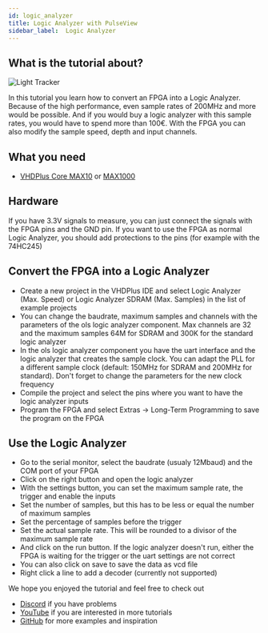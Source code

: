 ```yaml
---
id: logic_analyzer
title: Logic Analyzer with PulseView
sidebar_label:  Logic Analyzer
---
```


## What is the tutorial about?

![Light Tracker](/img/community/LA.png)

In this tutorial you learn how to convert an FPGA into a Logic Analyzer. Because of the high performance, even sample rates of 200MHz and more would be possible. And if you would buy a logic analyzer with this sample rates, you would have to spend more than 100€. 
With the FPGA you can also modify the sample speed, depth and input channels.

## What you need

- [VHDPlus Core MAX10](/docs/components/vhdpcore_max10) or [MAX1000](/docs/components/max1000)

## Hardware

If you have 3.3V signals to measure, you can just connect the signals with the FPGA pins and the GND pin.
If you want to use the FPGA as normal Logic Analyzer, you should add protections to the pins (for example with the 74HC245)

## Convert the FPGA into a Logic Analyzer

- Create a new project in the VHDPlus IDE and select Logic Analyzer (Max. Speed) or Logic Analyzer SDRAM (Max. Samples) in the list of example projects
- You can change the baudrate, maximum samples and channels with the parameters of the ols logic analyzer component. Max channels are 32 and the maximum samples 64M for SDRAM and 300K for the standard logic analyzer
- In the ols logic analyzer component you have the uart interface and the logic analyzer that creates the sample clock. You can adapt the PLL for a different sample clock (default: 150MHz for SDRAM and 200MHz for standard). Don't forget to change the parameters for the new clock frequency
- Compile the project and select the pins where you want to have the logic analyzer inputs
- Program the FPGA and select Extras -> Long-Term Programming to save the program on the FPGA

## Use the Logic Analyzer

- Go to the serial monitor, select the baudrate (usualy 12Mbaud) and the COM port of your FPGA
- Click on the right button and open the logic analyzer
- With the settings button, you can set the maximum sample rate, the trigger and enable the inputs
- Set the number of samples, but this has to be less or equal the number of maximum samples
- Set the percentage of samples before the trigger
- Set the actual sample rate. This will be rounded to a divisor of the maximum sample rate
- And click on the run button. If the logic analyzer doesn't run, either the FPGA is waiting for the trigger or the uart settings are not correct
- You can also click on save to save the data as vcd file
- Right click a line to add a decoder (currently not supported)


We hope you enjoyed the tutorial and feel free to check out 
- [Discord](https://discord.gg/NCN9VAh) if you have problems
- [YouTube](https://www.youtube.com/channel/UC7qiOvlaBSiWyAb7R1xTaEw) if you are interested in more tutorials
- [GitHub](https://github.com/search?utf8=%E2%9C%93&q=vhdplus) for more examples and inspiration